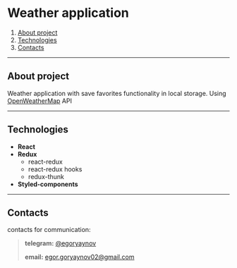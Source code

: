 # Weather application

1. [About project](#about)
1. [Technologies](#technologies)
1. [Contacts](#contacts)

------------

## <a name="about">About project</a>
Weather application with save favorites functionality in local storage. Using [OpenWeatherMap](https://openweathermap.org/) API

------------

## <a name="technologies">Technologies</a>

* **React**
* **Redux**
    * react-redux
    * react-redux hooks
    * redux-thunk
* **Styled-components**

------------

## <a name="contacts">Contacts</a>

contacts for communication:
> **telegram:** <a href="https://t.me/egoryaynov">@egoryaynov</a>
>
> **email:** <a href="mailto:egor.goryaynov02@gmail.com">egor.goryaynov02@gmail.com</a>